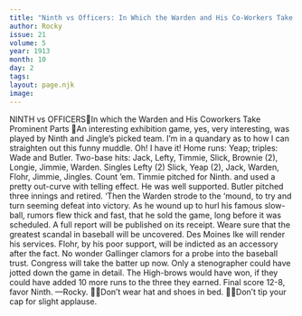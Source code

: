 ```yaml
---
title: "Ninth vs Officers: In Which the Warden and His Co-Workers Take Prominent Parts"
author: Rocky
issue: 21
volume: 5
year: 1913
month: 10
day: 2
tags:
layout: page.njk
image:
---
```

NINTH vs OFFICERSIn which the Warden and His Coworkers Take Prominent Parts An interesting exhibition game, yes, very interesting, was played by Ninth and Jingle’s picked team. I’m in a quandary as to how I can straighten out this funny muddle. Oh! I have it! Home runs: Yeap; triples: Wade and Butler. Two-base hits: Jack, Lefty, Timmie, Slick, Brownie (2), Longie, Jimmie, Warden. Singles Lefty (2) Slick, Yeap (2), Jack, Warden, Flohr, Jimmie, Jingles. Count ’em. Timmie pitched for Ninth. and used a pretty out-curve with telling effect. He was well supported. Butler pitched three innings and retired. ‘Then the Warden strode to the ‘mound, to try and turn seeming defeat into victory. As he wound up to hurl his famous slow-ball, rumors flew thick and fast, that he sold the game, long before it was scheduled. A full report will be published on its receipt. Weare sure that the greatest scandal in baseball will be uncovered. Des Moines Ike will render his services. Flohr, by his poor support, will be indicted as an accessory after the fact. No wonder Gallinger clamors for a probe into the baseball trust. Congress will take the batter up now. Only a stenographer could have jotted down the game in detail. The High-brows would have won, if they could have added 10 more runs to the three they earned. Final score 12-8, favor Ninth. —Rocky. Don’t wear hat and shoes in bed. Don’t tip your cap for slight applause. 
